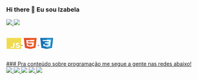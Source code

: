### Hi there 👋 Eu sou Izabela

<div> <a href="https://github.com/izgpbela"> 

<img height="180em" src="https://github-readme-stats.vercel.app/api?username=devemdobro&show_icons=true&theme=tokyonight&include_all_commits=true&count_private=true"/> 
<img height="180em" src="https://github-readme-stats.vercel.app/api/top-langs/?username=devemdobro&layout=compact&langs_count=6&theme=tokyonight"/> 

</div> <div style="display: inline_block"><br> 

<img align="center" alt="Js" height="30" width="40" 
src="https://raw.githubusercontent.com/devicons/devicon/master/icons/javascript/javascript-plain.svg "> 
<img align="center" alt="HTML" height="30" width="40" 
src="https://raw.githubusercontent.com/devicons/devicon/master/icons/html5/html5-original.svg "> 
<img align="center" alt="CSS" height="30" width="40" 
src="https://raw.githubusercontent.com/devicons/devicon/master/icons/css3/css3-original.svg "> 

</div> <br> ### Pra conteúdo sobre programação me segue a gente nas redes abaixo! 

<div> <a href="https://youtube.com/@izabelapereira20" target="_blank">
<img src="https://img.shields.io/badge/YouTube-FF0000?style=for-the- badge&logo=youtube&logoColor=white" target="_blank">
</a> <a href="https://instagram.com/izgpbela" target="_blank">
<img src="https://img.shields.io/badge/-Instagram-%23E4405F?style=for-the- badge&logo=instagram&logoColor=white" target="_blank">
</a> 
<a 
href="https://discord.gg/5DVhGKVf4h" target="_blank">
<img src="https://img.shields.io/badge/Discord-7289DA?style=for-the-badge&logo= discord&logoColor=white" target="_blank"></a> 
<a href = "mailto:izgpbela.Dev@gmail.com">
<img src="https://img.shields.io/badge/-Gmail-%23333?style=for-the-badge&logo=gmail&logoColor=white" alvo ="_blank">
</a> <a href ="https://www.linkedin.com/in/izabela-gomes-pereira-0a2b31213" target="_blank">
<img src="https://img.shields.io/badge/-LinkedIn-%230077B5?style= for-the-badge&logo=linkedin&logoColor=white" target="_blank">
</a> 
